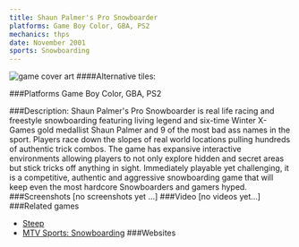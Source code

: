 ```yaml
---
title: Shaun Palmer's Pro Snowboarder
platforms: Game Boy Color, GBA, PS2
mechanics: thps
date: November 2001
sports: Snowboarding
---
```

![game cover art](//images.igdb.com/igdb/image/upload/t_cover_big/tu2opvfibuuhe7a4qayw.jpg "Logo Title Text 1")
####Alternative tiles:

###Platforms
Game Boy Color, GBA, PS2

###Description:
Shaun Palmer's Pro Snowboarder is real life racing and freestyle snowboarding featuring living legend and six-time Winter X-Games gold medallist Shaun Palmer and 9 of the most bad ass names in the sport. Players race down the slopes of real world locations pulling hundreds of authentic trick combos. The game has expansive interactive environments allowing players to not only explore hidden and secret areas but stick tricks off anything in sight. Immediately playable yet challenging, it is a competitive, authentic and aggressive snowboarding game that will keep even the most hardcore Snowboarders and gamers hyped.
###Screenshots
[no screenshots yet ...]
###Video
[no videos yet...]
###Related games
* [Steep](/games/steep-19554/)
* [MTV Sports: Snowboarding](/games/mtv-sports-snowboarding-43858/)
###Websites

